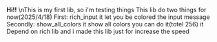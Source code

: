 **Hi!!**
\nThis is my first lib, so i'm testing things
This lib do two things for now(2025/4/18)
First: rich_input
it let you be colored the input message
Secondly: show_all_colors
it show all colors you can do it(totel 256)
it Depend on rich lib and i made this lib just for increase the speed
